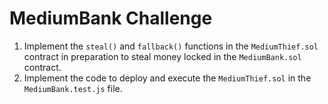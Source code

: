 # MediumBank Challenge

1. Implement the `steal()` and `fallback()` functions in the `MediumThief.sol` contract in preparation to steal money locked in the `MediumBank.sol` contract.
2. Implement the code to deploy and execute the `MediumThief.sol` in the `MediumBank.test.js` file.